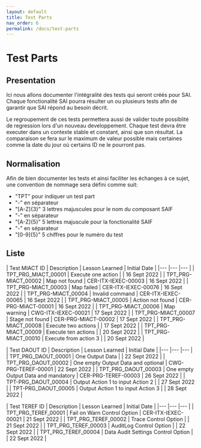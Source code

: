 ```yaml
---
layout: default
title: Test Parts
nav_order: 6
permalink: /docs/test-parts
---
```


# Test Parts

## Presentation

Ici nous allons documenter l'intégralité des tests qui seront créés pour SAI.
Chaque fonctionalité SAI pourra résulter un ou plusieurs tests afin de garantir que SAI répond au besoin décrit.

Le regroupement de ces tests permettera aussi de valider toute possiblité de regression lors d'un nouveau developpement.
Chaque test devra être executer dans un contexte stable et constant, ainsi que son résultat.
La comparaison se fera sur le maximum de valeur possible mais certaines comme la date du jour où certains ID ne le pourront pas.


## Normalisation

Afin de bien documenter les tests et ainsi faciliter les échanges à ce sujet, une convention de nommage sera défini comme suit:
- "TPT" pour indiquer un test part
- "-" en séparateur
- "[A-Z]{3}" 3 lettres majuscules pour le nom du composant SAIF
- "-" en séparateur
- "[A-Z]{5}" 5 lettres majuscule pour la fonctionalité SAIF
- "-" en séparateur
- "[0-9]{5}" 5 chiffres pour le numéro du test

## Liste

| Test MIACT ID   	| Description  	| Lesson Learned  	| Initial Date  	|
|---	|---	|---	|
| TPT_PRG_MIACT_00001  	| Execute one action  	|    | 16 Sept 2022  	|
| TPT_PRG-MIACT_00002  	| Map not found  	| CER-ITX-IEXEC-00003   | 16 Sept 2022  	|
| TPT_PRG-MIACT_00003  	| Map failed  	| CER-ITX-IEXEC-00076   | 16 Sept 2022  	|
| TPT_PRG-MIACT_00004  	| Invalid command  	| CER-ITX-IEXEC-00065   | 16 Sept 2022  	|
| TPT_PRG-MIACT_00005  	| Action not found  	| CER-PRG-MIACT-00001   | 16 Sept 2022  	|
| TPT_PRG-MIACT_00006  	| Map warning  	| CWG-ITX-IEXEC-00021   | 17 Sept 2022  	|
| TPT_PRG-MIACT_00007  	| Stage not found  	| CER-PRG-MIACT-00002   | 17 Sept 2022  	|
| TPT_PRG-MIACT_00008  	| Execute two actions  	|    | 17 Sept 2022  	|
| TPT_PRG-MIACT_00009  	| Execute ten actions  	|    | 20 Sept 2022  	|
| TPT_PRG-MIACT_00010  	| Execute from action 3  	|    | 20 Sept 2022  	|


| Test DAOUT ID   	| Description  	| Lesson Learned  	| Initial Date  	|
|---	|---	|---	|
| TPT_PRG_DAOUT_00001  	| One Output Data  	|    | 22 Sept 2022  	|
| TPT_PRG_DAOUT_00002  	| One empty Output Data and optional  	| CWG-PRG-TEREF-00001   | 22 Sept 2022  	|
| TPT_PRG_DAOUT_00003  	| One empty Output Data and mandatory  	| CER-PRG-TEREF-00003   | 26 Sept 2022  	|
| TPT-PRG_DAOUT_00004  	| Output Action 1 to input Action 2  	|    | 27 Sept 2022  	|
| TPT-PRG_DAOUT_00005  	| Output Action 1 to input Action 3  	|    | 28 Sept 2022  	|


| Test TEREF ID   	| Description  	| Lesson Learned  	| Initial Date  	|
|---	|---	|---	|
| TPT_PRG_TEREF_00001  	| Fail on Warn Control Option  	| CER-ITX-IEXEC-00021   | 21 Sept 2022  	|
| TPT_PRG_TEREF_00002  	| Trace Control Option  	|    | 21 Sept 2022  	|
| TPT_PRG_TEREF_00003  	| AuditLog Control Option  	|    | 22 Sept 2022  	|
| TPT_PRG_TEREF_00004  	| Data Audit Settings Control Option  	|    | 22 Sept 2022  	|
